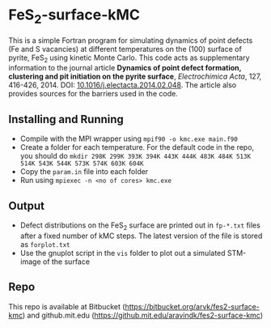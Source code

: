 # FeS<sub>2</sub>-surface-kMC #

This is a simple Fortran program for simulating dynamics of point defects (Fe and S vacancies) at different temperatures on the (100) surface of pyrite, FeS<sub>2</sub> using kinetic Monte Carlo. This code acts as supplementary information to the journal article **Dynamics of point defect formation, clustering and pit initiation on the pyrite surface**, *Electrochimica Acta*, 127, 416-426, 2014. DOI: [10.1016/j.electacta.2014.02.048](http://dx.doi.org/10.1016/j.electacta.2014.02.048). The article also provides sources for the barriers used in the code.


Installing and Running
-------

* Compile with the MPI wrapper using `mpif90 -o kmc.exe main.f90`
* Create a folder for each temperature. For the default code in the repo, you should do `mkdir 298K 299K 393K 394K 443K 444K 483K 484K 513K 514K 543K 544K 573K 574K 603K 604K`
* Copy the `param.in` file into each folder 
* Run using `mpiexec -n <no of cores> kmc.exe`


Output
-------

* Defect distributions on the FeS<sub>2</sub> surface are printed out in `fp-*.txt` files after a fixed number of kMC steps. The latest version of the file is stored as `forplot.txt`
* Use the gnuplot script in the `vis` folder to plot out a simulated STM-image of the surface


Repo
-----

This repo is available at Bitbucket (https://bitbucket.org/arvk/fes2-surface-kmc) and github.mit.edu (https://github.mit.edu/aravindk/fes2-surface-kmc)